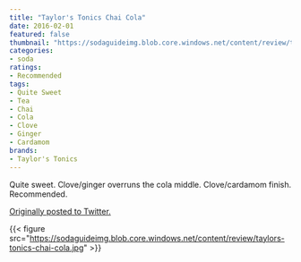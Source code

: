 ```yaml
---
title: "Taylor's Tonics Chai Cola"
date: 2016-02-01
featured: false
thumbnail: "https://sodaguideimg.blob.core.windows.net/content/review/thumbs/taylors-tonics-chai-cola.jpg"
categories:
- soda
ratings:
- Recommended
tags:
- Quite Sweet
- Tea
- Chai
- Cola
- Clove
- Ginger
- Cardamom
brands:
- Taylor's Tonics
---
```


Quite sweet. Clove/ginger overruns the cola middle. Clove/cardamom finish. Recommended.

[Originally posted to Twitter.](https://twitter.com/Cavorter/status/694238903075741697)

{{< figure src="https://sodaguideimg.blob.core.windows.net/content/review/taylors-tonics-chai-cola.jpg" >}}
